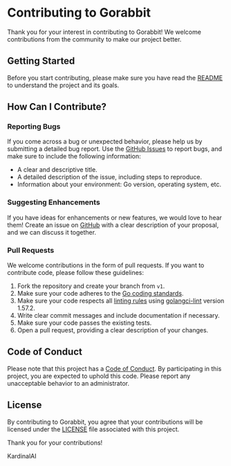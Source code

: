 # Contributing to Gorabbit

Thank you for your interest in contributing to Gorabbit! We welcome contributions from the community to make our project
better.

## Getting Started

Before you start contributing, please make sure you have read the [README](./README.md) to understand the project and
its goals.

## How Can I Contribute?

### Reporting Bugs

If you come across a bug or unexpected behavior, please help us by submitting a detailed bug report. Use
the [GitHub Issues](https://github.com/KardinalAI/gorabbit/issues) to report bugs, and make sure to include the
following information:

- A clear and descriptive title.
- A detailed description of the issue, including steps to reproduce.
- Information about your environment: Go version, operating system, etc.

### Suggesting Enhancements

If you have ideas for enhancements or new features, we would love to hear them! Create an issue
on [GitHub](https://github.com/KardinalAI/gorabbit/issues) with a clear description of your proposal, and we can discuss
it together.

### Pull Requests

We welcome contributions in the form of pull requests. If you want to contribute code, please follow these guidelines:

1. Fork the repository and create your branch from `v1`.
2. Make sure your code adheres to the [Go coding standards](https://golang.org/doc/effective_go).
3. Make sure your code respects all [linting rules](./.golangci.yml) using [golangci-lint](https://golangci-lint.run/)
   version 1.57.2.
4. Write clear commit messages and include documentation if necessary.
5. Make sure your code passes the existing tests.
6. Open a pull request, providing a clear description of your changes.

## Code of Conduct

Please note that this project has a [Code of Conduct](./CODE_OF_CONDUCT.md). By participating in this project, you are
expected to uphold this code. Please report any unacceptable behavior to an administrator.

## License

By contributing to Gorabbit, you agree that your contributions will be licensed under the [LICENSE](./LICENSE) file
associated with this project.

Thank you for your contributions!

KardinalAI